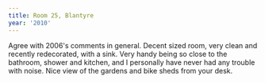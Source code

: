 ```yaml
---
title: Room 25, Blantyre
year: '2010'
---
```


Agree with 2006's comments in general. Decent sized room, very clean and recently redecorated, with a sink. Very handy being so close to the bathroom, shower and kitchen, and I personally have never had any trouble with noise. Nice view of the gardens and bike sheds from your desk.